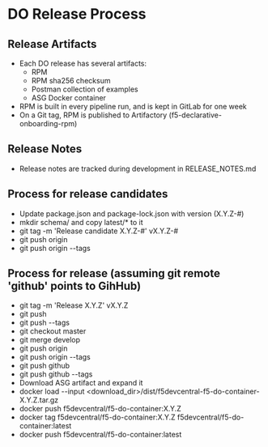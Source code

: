 # DO Release Process

## Release Artifacts
* Each DO release has several artifacts:
  * RPM
  * RPM sha256 checksum
  * Postman collection of examples
  * ASG Docker container
* RPM is built in every pipeline run, and is kept in GitLab for one week
* On a Git tag, RPM is published to Artifactory (f5-declarative-onboarding-rpm)

## Release Notes
* Release notes are tracked during development in RELEASE_NOTES.md

## Process for release candidates
* Update package.json and package-lock.json with version (X.Y.Z-#)
* mkdir schema/<version> and copy latest/* to it
* git tag -m 'Release candidate X.Y.Z-#' vX.Y.Z-#
* git push origin
* git push origin --tags

## Process for release (assuming git remote 'github' points to GihHub)
* git tag -m 'Release X.Y.Z' vX.Y.Z
* git push
* git push --tags
* git checkout master
* git merge develop
* git push origin
* git push origin --tags
* git push github
* git push github --tags
* Download ASG artifact and expand it
* docker load --input <download_dir>/dist/f5devcentral-f5-do-container-X.Y.Z.tar.gz
* docker push f5devcentral/f5-do-container:X.Y.Z
* docker tag f5devcentral/f5-do-container:X.Y.Z f5devcentral/f5-do-container:latest
* docker push f5devcentral/f5-do-container:latest